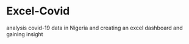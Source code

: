 # Excel-Covid
analysis covid-19 data in Nigeria and creating an excel dashboard and gaining insight
